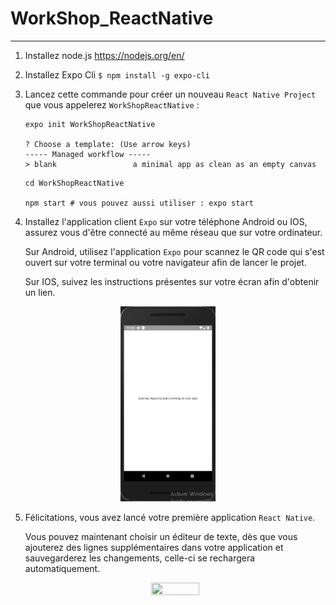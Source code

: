 # WorkShop_ReactNative

---
 
 1) Installez node.js https://nodejs.org/en/
 
 2) Installez Expo Cli ```$ npm install -g expo-cli```
 
 3) Lancez cette commande pour créer un nouveau ```React Native Project``` que vous appelerez ```WorkShopReactNative``` :
    
    ```
    expo init WorkShopReactNative
    
    ? Choose a template: (Use arrow keys)
    ----- Managed workflow -----
    > blank                 a minimal app as clean as an empty canvas
    ```
    ```
    cd WorkShopReactNative
    
    npm start # vous pouvez aussi utiliser : expo start
    ```
  
  4) Installez l'application client ```Expo``` sur votre téléphone Android ou IOS, assurez vous d'être connecté au même réseau que sur  votre ordinateur.
  
     Sur Android, utilisez l'application ```Expo``` pour scannez le QR code qui s'est ouvert sur votre terminal ou votre navigateur afin de lancer le projet.
  
     Sur IOS, suivez les instructions présentes sur votre écran afin d'obtenir un lien.
 
 <p align="center">
 <img width="30%" height="30%" src="/img/app_first_launch.png">
 </p>
 
 5) Félicitations, vous avez lancé votre première application ```React Native```.
 
    Vous pouvez maintenant choisir un éditeur de texte, dès que vous ajouterez des lignes supplémentaires dans votre application et sauvegarderez les changements, celle-ci se rechargera automatiquement.
 
    <p align="center">
      <img width="40%" height="40%" src="/img/spider-man-danse.gif">
    </p>
